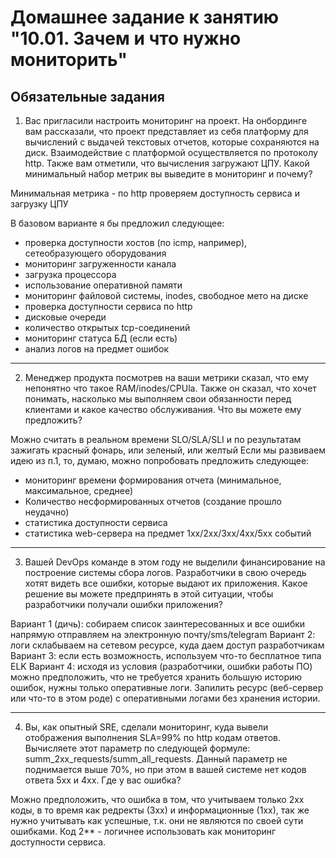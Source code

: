 # Домашнее задание к занятию "10.01. Зачем и что нужно мониторить"

## Обязательные задания

1. Вас пригласили настроить мониторинг на проект. На онбординге вам рассказали, что проект представляет из себя 
платформу для вычислений с выдачей текстовых отчетов, которые сохраняются на диск. Взаимодействие с платформой 
осуществляется по протоколу http. Также вам отметили, что вычисления загружают ЦПУ. Какой минимальный набор метрик вы
выведите в мониторинг и почему?

Минимальная метрика - по http проверяем доступность сервиса и загрузку ЦПУ

В базовом варианте я бы предложил следующее:
- проверка доступности хостов (по icmp, например), сетеобразующего оборудования
- мониторинг загруженности канала
- загрузка процессора
- использование оперативной памяти
- мониторинг файловой системы, inodes, свободное мето на диске
- проверка доступности сервиса по http
- дисковые очереди
- количество открытых tcp-соединений
- мониторинг статуса БД (если есть)
- анализ логов на предмет ошибок

---

2. Менеджер продукта посмотрев на ваши метрики сказал, что ему непонятно что такое RAM/inodes/CPUla. Также он сказал, 
что хочет понимать, насколько мы выполняем свои обязанности перед клиентами и какое качество обслуживания. Что вы 
можете ему предложить?


Можно считать в реальном времени SLO/SLA/SLI и по результатам зажигать красный фонарь, или зеленый, или желтый
Если мы развиваем идею из п.1, то, думаю, можно попробовать предложить следующее:
- мониторинг времени формирования отчета (минимальное, максимальное, среднее)
- Количество несформированных отчетов (создание прошло неудачно)
- статистика доступности сервиса
- статистика web-сервера на предмет 1хх/2хх/3хх/4хх/5хх событий 

---

3. Вашей DevOps команде в этом году не выделили финансирование на построение системы сбора логов. Разработчики в свою 
очередь хотят видеть все ошибки, которые выдают их приложения. Какое решение вы можете предпринять в этой ситуации, 
чтобы разработчики получали ошибки приложения?

Вариант 1 (дичь): собираем список заинтересованных и все ошибки напрямую отправляем на электронную почту/sms/telegram
Вариант 2: логи склабываем на сетевом ресурсе, куда даем доступ разработчикам
Вариант 3: если есть возможность, используем что-то бесплатное типа ELK
Вариант 4: исходя из условия (разработчики, ошибки работы ПО) можно предположить, что не требуется хранить большую историю ошибок, нужны только оперативные логи. Запилить ресурс (веб-сервер или что-то в этом роде) с оперативными логами без хранения истории.

---

4. Вы, как опытный SRE, сделали мониторинг, куда вывели отображения выполнения SLA=99% по http кодам ответов. 
Вычисляете этот параметр по следующей формуле: summ_2xx_requests/summ_all_requests. Данный параметр не поднимается выше 
70%, но при этом в вашей системе нет кодов ответа 5xx и 4xx. Где у вас ошибка?

Можно предположить, что ошибка в том, что учитываем только 2хх коды, в то время как редректы (3хх) и информационные (1хх), так же нужно учитывать как успешные, т.к. они не являются по своей сути ошибками.
Код 2** - логичнее использовать как мониторинг доступности сервиса.
